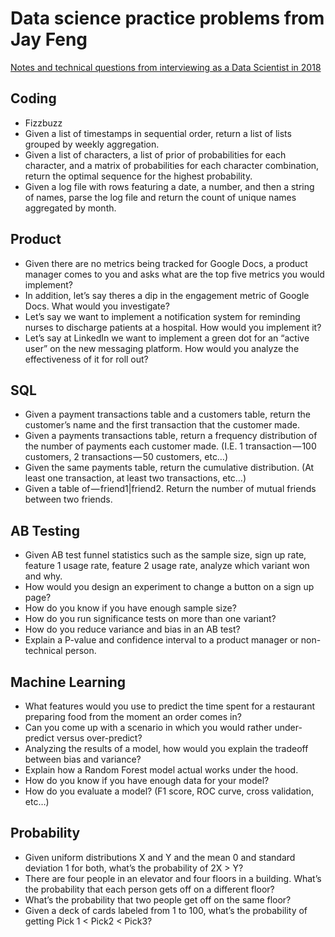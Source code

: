 # Data science practice problems from Jay Feng
[Notes and technical questions from interviewing as a Data Scientist in 2018](https://towardsdatascience.com/notes-and-technical-questions-from-interviewing-as-a-data-scientist-in-2018-20e7e3ee4ab3)

## Coding
* Fizzbuzz
* Given a list of timestamps in sequential order, return a list of lists grouped by weekly aggregation.
* Given a list of characters, a list of prior of probabilities for each character, and a matrix of probabilities for each character combination, return the optimal sequence for the highest probability.
* Given a log file with rows featuring a date, a number, and then a string of names, parse the log file and return the count of unique names aggregated by month.
## Product
* Given there are no metrics being tracked for Google Docs, a product manager comes to you and asks what are the top five metrics you would implement?
* In addition, let’s say theres a dip in the engagement metric of Google Docs. What would you investigate?
* Let’s say we want to implement a notification system for reminding nurses to discharge patients at a hospital. How would you implement it?
* Let’s say at LinkedIn we want to implement a green dot for an “active user” on the new messaging platform. How would you analyze the effectiveness of it for roll out?
## SQL
* Given a payment transactions table and a customers table, return the customer’s name and the first transaction that the customer made.
* Given a payments transactions table, return a frequency distribution of the number of payments each customer made. (I.E. 1 transaction — 100 customers, 2 transactions — 50 customers, etc…)
* Given the same payments table, return the cumulative distribution. (At least one transaction, at least two transactions, etc…)
* Given a table of — friend1|friend2. Return the number of mutual friends between two friends.
## AB Testing
* Given AB test funnel statistics such as the sample size, sign up rate, feature 1 usage rate, feature 2 usage rate, analyze which variant won and why.
* How would you design an experiment to change a button on a sign up page?
* How do you know if you have enough sample size?
* How do you run significance tests on more than one variant?
* How do you reduce variance and bias in an AB test?
* Explain a P-value and confidence interval to a product manager or non-technical person.
## Machine Learning
* What features would you use to predict the time spent for a restaurant preparing food from the moment an order comes in?
* Can you come up with a scenario in which you would rather under-predict versus over-predict?
* Analyzing the results of a model, how would you explain the tradeoff between bias and variance?
* Explain how a Random Forest model actual works under the hood.
* How do you know if you have enough data for your model?
* How do you evaluate a model? (F1 score, ROC curve, cross validation, etc…)
## Probability
* Given uniform distributions X and Y and the mean 0 and standard deviation 1 for both, what’s the probability of 2X > Y?
* There are four people in an elevator and four floors in a building. What’s the probability that each person gets off on a different floor?
* What’s the probability that two people get off on the same floor?
* Given a deck of cards labeled from 1 to 100, what’s the probability of getting Pick 1 < Pick2 < Pick3?